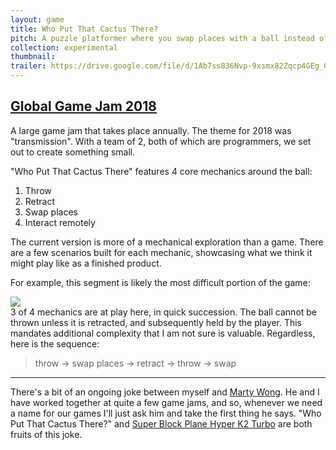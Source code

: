 ```yaml
---
layout: game
title: Who Put That Cactus There?
pitch: A puzzle platformer where you swap places with a ball instead of jumping
collection: experimental
thumbnail: 
trailer: https://drive.google.com/file/d/1Ab7ss836Nvp-9xsmx82Zqcp4GEg_GcpR/preview
---
```

## [Global Game Jam 2018](https://globalgamejam.org/theme-2018)

A large game jam that takes place annually. The theme for 2018 was "transmission". With a team of 2, both of which are programmers, we set out to create something small.

"Who Put That Cactus There" features 4 core mechanics around the ball:
1. Throw
2. Retract
3. Swap places
4. Interact remotely

The current version is more of a mechanical exploration than a game. There are a few scenarios built for each mechanic, showcasing what we think it might play like as a finished product.

For example, this segment is likely the most difficult portion of the game:
<div class="aspectratio">
<img src="/assets/images/whoputthatcactusthere/mechanics.gif" class="demo-gif">
</div>
3 of 4 mechanics are at play here, in quick succession. The ball cannot be thrown unless it is retracted, and subsequently held by the player. This mandates additional complexity that I am not sure is valuable. Regardless, here is the sequence:

> throw -> swap places -> retract -> throw -> swap

---
There's a bit of an ongoing joke between myself and [Marty Wong](http://www.martincwong.com/). He and I have worked together at quite a few game jams, and so, whenever we need a name for our games I'll just ask him and take the first thing he says. "Who Put That Cactus There?" and [Super Block Plane Hyper K2 Turbo](/experimental/superblockplane) are both fruits of this joke.